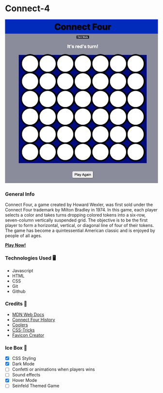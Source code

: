 # **Connect-4**

![alt text](/assets/images/Connect-Four.jpg)

### **General Info**

Connect Four, a game created by Howard Wexler, was first sold under the Connect Four trademark by Milton Bradley in 1974. In this game, each player selects a color and takes turns dropping colored tokens into a six-row, seven-column vertically suspended grid. The objective is to be the first player to form a horizontal, vertical, or diagonal line of four of their tokens. The game has become a quintessential American classic and is enjoyed by people of all ages.

**[Play Now!](https://matts-connect-four-game.netlify.app/)**

### **Technologies Used 🖥️** 

* Javascript
* HTML
* CSS
* Git
* Github

### **Credits 🙌**

* [MDN Web Docs](https://developer.mozilla.org/en-US/)
* [Connect Four History](https://en.wikipedia.org/wiki/Connect_Four)
* [Coolers](https://coolors.co/)
* [CSS-Tricks](https://css-tricks.com/snippets/css/a-guide-to-flexbox/)
* [Favicon Creator](https://favicon.io/)


### **Ice Box 🧊**

- [x] CSS Styling 
- [x] Dark Mode
- [ ] Confetti or animations when players wins
- [ ] Sound effects
- [x] Hover Mode
- [ ] Seinfeld Themed Game
